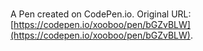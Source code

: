# 

A Pen created on CodePen.io. Original URL: [https://codepen.io/xooboo/pen/bGZvBLW](https://codepen.io/xooboo/pen/bGZvBLW).

